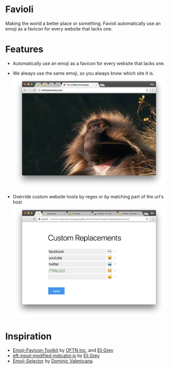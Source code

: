 Favioli
=======
Making the world a better place or something. Favioli automatically use an emoji as a favicon for every website that lacks one.

Features
========
- Automatically use an emoji as a favicon for every website that lacks one.
- We always use the same emoji, so you always know which site it is.
![Using Favioli](./screenshots/default.png)

- Override custom website hosts by regex or by matching part of the url's host
![Using Overrides](./screenshots/overrides.png)

Inspiration
==========
- [Emoji-Favicon-Toolkit](https://github.com/eligrey/emoji-favicon-toolkit) by [OFTN Inc.](https://oftn.org) and [Eli Grey](https://eligrey.com)
- [eft-input-modified-indicator.js](https://gist.github.com/eligrey/4df9453c3bc20acd38728ccba7bb7160) by [Eli Grey](https://eligrey.com)
- [Emoji-Selector](https://github.com/Kiricon/emoji-selector) by [Dominic Valenicana](https://dominic.codes/)
